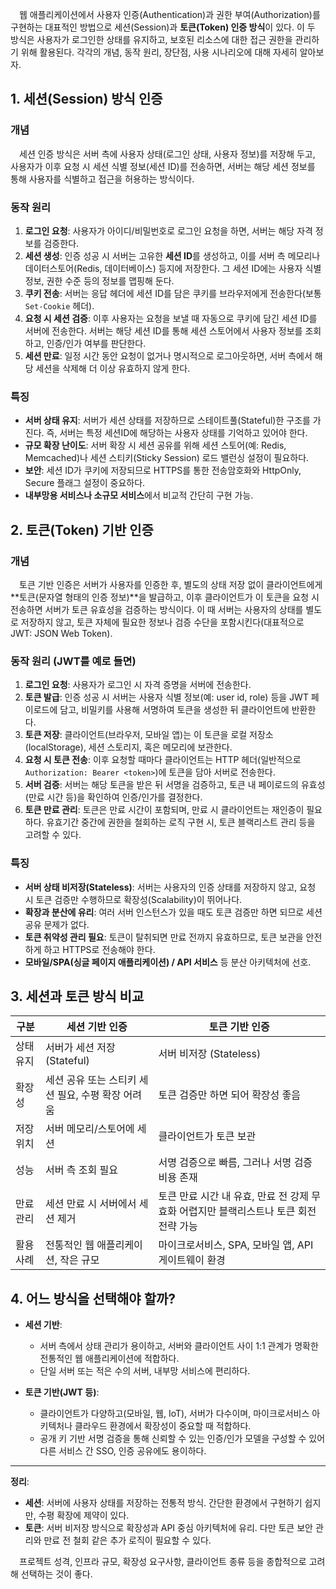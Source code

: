 &emsp;웹 애플리케이션에서 사용자 인증(Authentication)과 권한 부여(Authorization)를 구현하는 대표적인 방법으로 세션(Session)과 **토큰(Token) 인증 방식**이 있다. 이 두 방식은 사용자가 로그인한 상태를 유지하고, 보호된 리소스에 대한 접근 권한을 관리하기 위해 활용된다. 각각의 개념, 동작 원리, 장단점, 사용 시나리오에 대해 자세히 알아보자.

## 1. 세션(Session) 방식 인증

### 개념  
&emsp;세션 인증 방식은 서버 측에 사용자 상태(로그인 상태, 사용자 정보)를 저장해 두고, 사용자가 이후 요청 시 세션 식별 정보(세션 ID)를 전송하면, 서버는 해당 세션 정보를 통해 사용자를 식별하고 접근을 허용하는 방식이다.

### 동작 원리  
1. **로그인 요청**: 사용자가 아이디/비밀번호로 로그인 요청을 하면, 서버는 해당 자격 정보를 검증한다.  
2. **세션 생성**: 인증 성공 시 서버는 고유한 **세션 ID**를 생성하고, 이를 서버 측 메모리나 데이터스토어(Redis, 데이터베이스) 등지에 저장한다. 그 세션 ID에는 사용자 식별 정보, 권한 수준 등의 정보를 맵핑해 둔다.  
3. **쿠키 전송**: 서버는 응답 헤더에 세션 ID를 담은 쿠키를 브라우저에게 전송한다(보통 `Set-Cookie` 헤더).  
4. **요청 시 세션 검증**: 이후 사용자는 요청을 보낼 때 자동으로 쿠키에 담긴 세션 ID를 서버에 전송한다. 서버는 해당 세션 ID를 통해 세션 스토어에서 사용자 정보를 조회하고, 인증/인가 여부를 판단한다.  
5. **세션 만료**: 일정 시간 동안 요청이 없거나 명시적으로 로그아웃하면, 서버 측에서 해당 세션을 삭제해 더 이상 유효하지 않게 한다.

### 특징  
- **서버 상태 유지**: 서버가 세션 상태를 저장하므로 스테이트풀(Stateful)한 구조를 가진다. 즉, 서버는 특정 세션ID에 해당하는 사용자 상태를 기억하고 있어야 한다.  
- **규모 확장 난이도**: 서버 확장 시 세션 공유를 위해 세션 스토어(예: Redis, Memcached)나 세션 스티키(Sticky Session) 로드 밸런싱 설정이 필요하다.  
- **보안**: 세션 ID가 쿠키에 저장되므로 HTTPS를 통한 전송암호화와 HttpOnly, Secure 플래그 설정이 중요하다.  
- **내부망용 서비스나 소규모 서비스**에서 비교적 간단히 구현 가능.

## 2. 토큰(Token) 기반 인증

### 개념  
&emsp;토큰 기반 인증은 서버가 사용자를 인증한 후, 별도의 상태 저장 없이 클라이언트에게 **토큰(문자열 형태의 인증 정보)**을 발급하고, 이후 클라이언트가 이 토큰을 요청 시 전송하면 서버가 토큰 유효성을 검증하는 방식이다. 이 때 서버는 사용자의 상태를 별도로 저장하지 않고, 토큰 자체에 필요한 정보나 검증 수단을 포함시킨다(대표적으로 JWT: JSON Web Token).

### 동작 원리 (JWT를 예로 들면)  
1. **로그인 요청**: 사용자가 로그인 시 자격 증명을 서버에 전송한다.  
2. **토큰 발급**: 인증 성공 시 서버는 사용자 식별 정보(예: user id, role) 등을 JWT 페이로드에 담고, 비밀키를 사용해 서명하여 토큰을 생성한 뒤 클라이언트에 반환한다.  
3. **토큰 저장**: 클라이언트(브라우저, 모바일 앱)는 이 토큰을 로컬 저장소(localStorage), 세션 스토리지, 혹은 메모리에 보관한다.  
4. **요청 시 토큰 전송**: 이후 요청할 때마다 클라이언트는 HTTP 헤더(일반적으로 `Authorization: Bearer <token>`)에 토큰을 담아 서버로 전송한다.  
5. **서버 검증**: 서버는 해당 토큰을 받은 뒤 서명을 검증하고, 토큰 내 페이로드의 유효성(만료 시간 등)을 확인하여 인증/인가를 결정한다.  
6. **토큰 만료 관리**: 토큰은 만료 시간이 포함되며, 만료 시 클라이언트는 재인증이 필요하다. 유효기간 중간에 권한을 철회하는 로직 구현 시, 토큰 블랙리스트 관리 등을 고려할 수 있다.

### 특징  
- **서버 상태 비저장(Stateless)**: 서버는 사용자의 인증 상태를 저장하지 않고, 요청 시 토큰 검증만 수행하므로 확장성(Scalability)이 뛰어나다.  
- **확장과 분산에 유리**: 여러 서버 인스턴스가 있을 때도 토큰 검증만 하면 되므로 세션 공유 문제가 없다.  
- **토큰 취약성 관리 필요**: 토큰이 탈취되면 만료 전까지 유효하므로, 토큰 보관을 안전하게 하고 HTTPS로 전송해야 한다.  
- **모바일/SPA(싱글 페이지 애플리케이션) / API 서비스** 등 분산 아키텍처에 선호.

## 3. 세션과 토큰 방식 비교

| 구분 | 세션 기반 인증 | 토큰 기반 인증 |
| ---- | -------------- | -------------- |
| 상태 유지 | 서버가 세션 저장 (Stateful) | 서버 비저장 (Stateless) |
| 확장성 | 세션 공유 또는 스티키 세션 필요, 수평 확장 어려움 | 토큰 검증만 하면 되어 확장성 좋음 |
| 저장 위치 | 서버 메모리/스토어에 세션 | 클라이언트가 토큰 보관 |
| 성능 | 서버 측 조회 필요 | 서명 검증으로 빠름, 그러나 서명 검증 비용 존재 |
| 만료 관리 | 세션 만료 시 서버에서 세션 제거 | 토큰 만료 시간 내 유효, 만료 전 강제 무효화 어렵지만 블랙리스트나 토큰 회전 전략 가능 |
| 활용 사례 | 전통적인 웹 애플리케이션, 작은 규모 | 마이크로서비스, SPA, 모바일 앱, API 게이트웨이 환경 |

## 4. 어느 방식을 선택해야 할까?

- **세션 기반**:  
  - 서버 측에서 상태 관리가 용이하고, 서버와 클라이언트 사이 1:1 관계가 명확한 전통적인 웹 애플리케이션에 적합하다.
  - 단일 서버 또는 적은 수의 서버, 내부망 서비스에 편리하다.

- **토큰 기반(JWT 등)**:  
  - 클라이언트가 다양하고(모바일, 웹, IoT), 서버가 다수이며, 마이크로서비스 아키텍처나 클라우드 환경에서 확장성이 중요할 때 적합하다.
  - 공개 키 기반 서명 검증을 통해 신뢰할 수 있는 인증/인가 모델을 구성할 수 있어 다른 서비스 간 SSO, 인증 공유에도 용이하다.

---

**정리**:  
- **세션**: 서버에 사용자 상태를 저장하는 전통적 방식. 간단한 환경에서 구현하기 쉽지만, 수평 확장에 제약이 있다.  
- **토큰**: 서버 비저장 방식으로 확장성과 API 중심 아키텍처에 유리. 다만 토큰 보안 관리와 만료 전 철회 같은 추가 로직이 필요할 수 있다.

&emsp;프로젝트 성격, 인프라 규모, 확장성 요구사항, 클라이언트 종류 등을 종합적으로 고려해 선택하는 것이 좋다.